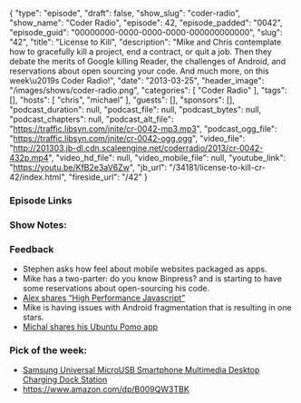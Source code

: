 {
  "type": "episode",
  "draft": false,
  "show_slug": "coder-radio",
  "show_name": "Coder Radio",
  "episode": 42,
  "episode_padded": "0042",
  "episode_guid": "00000000-0000-0000-0000-000000000000",
  "slug": "42",
  "title": "License to Kill",
  "description": "Mike and Chris contemplate how to gracefully kill a project, end a contract, or quit a job. Then they debate the merits of Google killing Reader, the challenges of Android, and reservations about open sourcing your code. And much more, on this week\u2019s Coder Radio!",
  "date": "2013-03-25",
  "header_image": "/images/shows/coder-radio.png",
  "categories": [
    "Coder Radio"
  ],
  "tags": [],
  "hosts": [
    "chris",
    "michael"
  ],
  "guests": [],
  "sponsors": [],
  "podcast_duration": null,
  "podcast_file": null,
  "podcast_bytes": null,
  "podcast_chapters": null,
  "podcast_alt_file": "https://traffic.libsyn.com/jnite/cr-0042-mp3.mp3",
  "podcast_ogg_file": "https://traffic.libsyn.com/jnite/cr-0042-ogg.ogg",
  "video_file": "http://201303.jb-dl.cdn.scaleengine.net/coderradio/2013/cr-0042-432p.mp4",
  "video_hd_file": null,
  "video_mobile_file": null,
  "youtube_link": "https://youtu.be/KfB2e3aV6Zw",
  "jb_url": "/34181/license-to-kill-cr-42/index.html",
  "fireside_url": "/42"
}


### Episode Links

### Show Notes:

### Feedback

  * Stephen asks how feel about mobile websites packaged as apps.
  * Mike has a two-parter: do you know Binpress? and is starting to have some reservations about open-sourcing his code.
  * [Alex shares “High Performance Javascript”](https://youtu.be/cSH7bwMZMzc)
  * Mike is having issues with Android fragmentation that is resulting in one stars.
  * [Michal shares his Ubuntu Pomo app](https://apps.ubuntu.com/cat/applications/zeegaree/index.html)

### Pick of the week:

  * [Samsung Universal MicroUSB Smartphone Multimedia Desktop Charging Dock Station](https://www.amazon.com/dp/B0089VO71U?SubscriptionId=0RGQ32M03RDWT5YF2K82&tag=thelinactsho-20&linkCode=xm2&camp=2025&creative=165953&creativeASIN=B0089VO71U)
  * <https://www.amazon.com/dp/B009QW3TBK>


